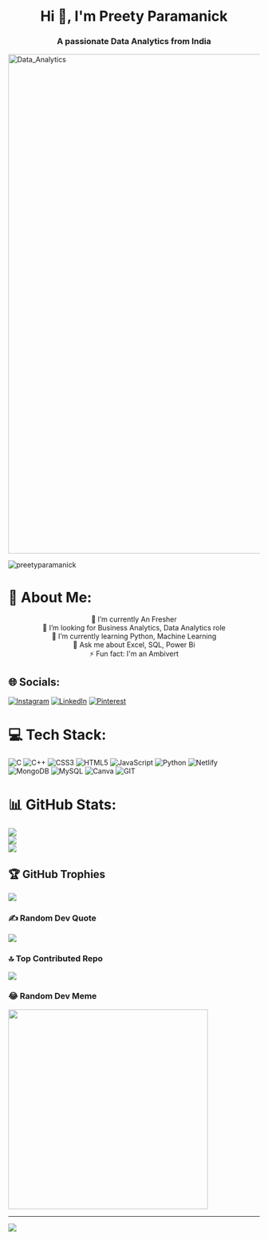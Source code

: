 <h1 align="center">Hi 👋, I'm Preety Paramanick</h1>
<h3 align="center">A passionate Data Analytics from India</h3>
<img align="center" alt="Data_Analytics" width="1000px" src="https://miro.medium.com/v2/resize:fit:679/1*DsIpnvUFCtKFEXCWLx3g5Q.gif">
<p align="left"> <img src="https://komarev.com/ghpvc/?username=preetyparamanick&label=Profile%20views&color=0e75b6&style=flat" alt="preetyparamanick" /> </p>


# 💫 About Me:
<p align="center">
🔭 I’m currently An Fresher<br>🤝 I’m looking for Business Analytics, Data Analytics role<br>🌱 I’m currently learning Python, Machine Learning<br>💬 Ask me about Excel, SQL, Power Bi<br>⚡ Fun fact: I'm an Ambivert
</p>

## 🌐 Socials:
<p align="center">
  
[![Instagram](https://img.shields.io/badge/Instagram-%23E4405F.svg?logo=Instagram&logoColor=white)](https://instagram.com/rocking_rima) [![LinkedIn](https://img.shields.io/badge/LinkedIn-%230077B5.svg?logo=linkedin&logoColor=white)](https://linkedin.com/in/preety-paramanick-9863b11b4) [![Pinterest](https://img.shields.io/badge/Pinterest-%23E60023.svg?logo=Pinterest&logoColor=white)](https://pinterest.com/@preetyparamanick2019) 
</p>

# 💻 Tech Stack:
<p align="center">
  
![C](https://img.shields.io/badge/c-%2300599C.svg?style=plastic&logo=c&logoColor=white) ![C++](https://img.shields.io/badge/c++-%2300599C.svg?style=plastic&logo=c%2B%2B&logoColor=white) ![CSS3](https://img.shields.io/badge/css3-%231572B6.svg?style=plastic&logo=css3&logoColor=white) ![HTML5](https://img.shields.io/badge/html5-%23E34F26.svg?style=plastic&logo=html5&logoColor=white) ![JavaScript](https://img.shields.io/badge/javascript-%23323330.svg?style=plastic&logo=javascript&logoColor=%23F7DF1E) ![Python](https://img.shields.io/badge/python-3670A0?style=plastic&logo=python&logoColor=ffdd54) ![Netlify](https://img.shields.io/badge/netlify-%23000000.svg?style=plastic&logo=netlify&logoColor=#00C7B7) ![MongoDB](https://img.shields.io/badge/MongoDB-%234ea94b.svg?style=plastic&logo=mongodb&logoColor=white) ![MySQL](https://img.shields.io/badge/mysql-%2300000f.svg?style=plastic&logo=mysql&logoColor=white) ![Canva](https://img.shields.io/badge/Canva-%2300C4CC.svg?style=plastic&logo=Canva&logoColor=white) ![GIT](https://img.shields.io/badge/Git-fc6d26?style=plastic&logo=git&logoColor=white)
</p>

# 📊 GitHub Stats:
<p align="center">
  
![](https://github-readme-stats.vercel.app/api?username=PreetyParamanick&theme=dark&hide_border=false&include_all_commits=false&count_private=false)<br/>
![](https://github-readme-streak-stats.herokuapp.com/?user=PreetyParamanick&theme=dark&hide_border=false)<br/>
![](https://github-readme-stats.vercel.app/api/top-langs/?username=PreetyParamanick&theme=dark&hide_border=false&include_all_commits=false&count_private=false&layout=compact)
</p>

## 🏆 GitHub Trophies
<p align="center">
  
![](https://github-profile-trophy.vercel.app/?username=PreetyParamanick&theme=onedark&no-frame=false&no-bg=true&margin-w=4)
</p>

### ✍️ Random Dev Quote
<p align="center">
  
![](https://quotes-github-readme.vercel.app/api?type=vetical&theme=tokyonight)
</p>

### 🔝 Top Contributed Repo
![](https://github-contributor-stats.vercel.app/api?username=PreetyParamanick&limit=5&theme=dracula&combine_all_yearly_contributions=true)

### 😂 Random Dev Meme
<img src='https://randommeme-five.vercel.app/' style="height: 400px;"/>

---
[![](https://visitcount.itsvg.in/api?id=PreetyParamanick&icon=5&color=12)](https://visitcount.itsvg.in)

</p>
